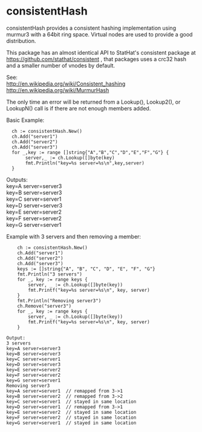 consistentHash
==============

consistentHash provides a consistent hashing implementation using murmur3 with a 64bit ring space.
Virtual nodes are used to provide a good distribution.  

This package has an almost identical API to StatHat's consistent package at https://github.com/stathat/consistent ,
that packages uses a crc32 hash and a smaller number of vnodes by default.

See:  
 http://en.wikipedia.org/wiki/Consistent_hashing  
 http://en.wikipedia.org/wiki/MurmurHash  

The only time an error will be returned from a Lookup(), Lookup2(), or LookupN() call is if there are not enough members added.

Basic Example:  
```
  ch := consistentHash.New()  
  ch.Add("server1")  
  ch.Add("server2")  
  ch.Add("server3")
  for _,key := range []string{"A","B","C","D","E","F","G"} {
	   server,_ := ch.Lookup([]byte(key)
	   fmt.Println("key=%s server=%s\n",key,server)
  }
```
  Outputs:  
	key=A server=server3  
	key=B server=server3  
	key=C server=server1  
	key=D server=server3  
	key=E server=server2  
	key=F server=server2  
	key=G server=server1  
  
  Example with 3 servers and then removing a member:  
```
    ch := consistentHash.New()
	ch.Add("server1")
	ch.Add("server2")
	ch.Add("server3")
	keys := []string{"A", "B", "C", "D", "E", "F", "G"}
	fmt.Println("3 servers")
	for _, key := range keys {
		server, _ := ch.Lookup([]byte(key))
		fmt.Printf("key=%s server=%s\n", key, server)
	}
	fmt.Println("Removing server3")
	ch.Remove("server3")
	for _, key := range keys {
		server, _ := ch.Lookup([]byte(key))
		fmt.Printf("key=%s server=%s\n", key, server)
	}
```
	Output:
	3 servers
	key=A server=server3
	key=B server=server3
	key=C server=server1
	key=D server=server3
	key=E server=server2
	key=F server=server2
	key=G server=server1
	Removing server3
	key=A server=server1  // remapped from 3->1
	key=B server=server2  // remapped from 3->2
	key=C server=server1  // stayed in same location
	key=D server=server1  // remapped from 3->1
	key=E server=server2  // stayed in same location
	key=F server=server2  // stayed in same location
	key=G server=server1  // stayed in same location